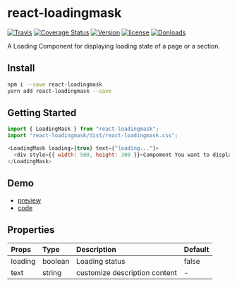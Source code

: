 # react-loadingmask

[![Travis](https://api.travis-ci.org/skycloud1030/react-loadingmask.svg?branch=master)](https://travis-ci.org/skycloud1030/react-loadingmask)
[![Coverage Status](https://coveralls.io/repos/github/skycloud1030/react-loadingmask/badge.svg?branch=master)](https://coveralls.io/github/skycloud1030/react-loadingmask?branch=master)
[![Version](https://img.shields.io/npm/v/react-loadingmask.svg)](https://www.npmjs.com/package/react-loadingmask)
[![license](https://img.shields.io/badge/license-MIT-blue.svg)](LICENSE)
[![Donloads](https://img.shields.io/npm/dm/react-loadingmask.svg)](https://www.npmjs.com/package/react-loadingmask)

A Loading Component for displaying loading state of a page or a section.

## Install

```sh
npm i --save react-loadingmask
yarn add react-loadingmask --save
```

## Getting Started

```js
import { LoadingMask } from "react-loadingmask";
import "react-loadingmask/dist/react-loadingmask.css";

<LoadingMask loading={true} text={"loading..."}>
  <div style={{ width: 500, height: 300 }}>Compoment You want to display</div>
</LoadingMask>

```

## Demo

- [preview](https://skycloud1030.github.io/react-loadingmask/demo/demo.html)
- [code](https://github.com/skycloud1030/react-loadingmask/blob/gh-pages/app/demo.jsx)


## Properties

| Props   | Type    | Description                   | Default |
| :------ | :------ | :---------------------------- | :------ |
| loading | boolean | Loading status                | false   |
| text    | string  | customize description content | -       |





